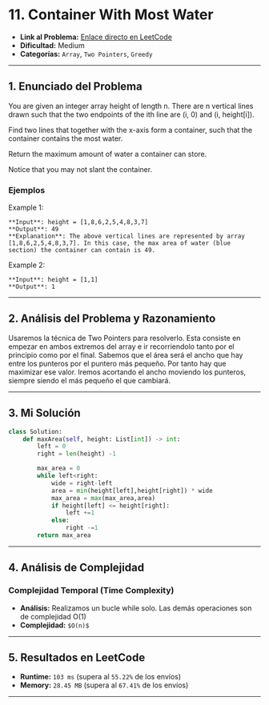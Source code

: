 # 11. Container With Most Water

- **Link al Problema:** [Enlace directo en LeetCode](https://leetcode.com/problems/container-with-most-water/description/)
- **Dificultad:** Medium
- **Categorías:** `Array`, `Two Pointers`, `Greedy`

---

## 1. Enunciado del Problema

You are given an integer array height of length n. There are n vertical lines drawn such that the two endpoints of the ith line are (i, 0) and (i, height[i]).

Find two lines that together with the x-axis form a container, such that the container contains the most water.

Return the maximum amount of water a container can store.

Notice that you may not slant the container.

### Ejemplos

Example 1:

    **Input**: height = [1,8,6,2,5,4,8,3,7]
    **Output**: 49
    **Explanation**: The above vertical lines are represented by array [1,8,6,2,5,4,8,3,7]. In this case, the max area of water (blue section) the container can contain is 49.

Example 2:

    **Input**: height = [1,1]
    **Output**: 1

---

## 2. Análisis del Problema y Razonamiento

Usaremos la técnica de Two Pointers para resolverlo. Esta consiste en empezar en ambos extremos del array e ir recorriendolo tanto por el principio como por el final. Sabemos que el área será el ancho que hay entre los punteros por el puntero  más pequeño. Por tanto hay que maximizar ese valor. Iremos acortando el ancho moviendo los punteros, siempre siendo el más pequeño el que cambiará.

---

## 3. Mi Solución


```python
class Solution:
    def maxArea(self, height: List[int]) -> int:
        left = 0
        right = len(height) -1

        max_area = 0
        while left<right:
            wide = right-left
            area = min(height[left],height[right]) * wide
            max_area = max(max_area,area)
            if height[left] <= height[right]:
                left +=1
            else:
                right -=1
        return max_area
```

---

## 4. Análisis de Complejidad


### Complejidad Temporal (Time Complexity)
- **Análisis:** Realizamos un bucle while solo. Las demás operaciones son de complejidad O(1)
- **Complejidad:** `$O(n)$`

---

## 5. Resultados en LeetCode

- **Runtime:** `103 ms` (supera al `55.22%` de los envíos)
- **Memory:** `28.45 MB` (supera al `67.41%` de los envíos)


---



